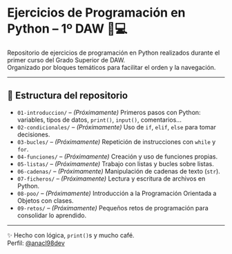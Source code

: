 # Ejercicios de Programación en Python – 1º DAW 🐍💻

Repositorio de ejercicios de programación en Python realizados durante el primer curso del Grado Superior de DAW.  
Organizado por bloques temáticos para facilitar el orden y la navegación.

---

## 📂 Estructura del repositorio

- `01-introduccion/` – *(Próximamente)* Primeros pasos con Python: variables, tipos de datos, `print()`, `input()`, comentarios...
- `02-condicionales/` – *(Próximamente)* Uso de `if`, `elif`, `else` para tomar decisiones.
- `03-bucles/` – *(Próximamente)* Repetición de instrucciones con `while` y `for`.
- `04-funciones/` – *(Próximamente)* Creación y uso de funciones propias.
- `05-listas/` – *(Próximamente)* Trabajo con listas y bucles sobre listas.
- `06-cadenas/` – *(Próximamente)* Manipulación de cadenas de texto (`str`).
- `07-ficheros/` – *(Próximamente)* Lectura y escritura de archivos en Python.
- `08-poo/` – *(Próximamente)* Introducción a la Programación Orientada a Objetos con clases.
- `09-retos/` – *(Próximamente)* Pequeños retos de programación para consolidar lo aprendido.

---

✨ Hecho con lógica, `print()`s y mucho café.  
Perfil: [@anacl98dev](https://github.com/anacl98dev)
